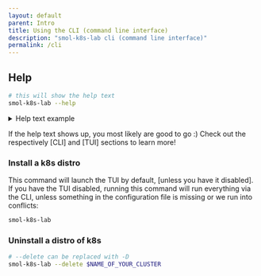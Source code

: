 ```yaml
---
layout: default
parent: Intro
title: Using the CLI (command line interface)
description: "smol-k8s-lab cli (command line interface)"
permalink: /cli
---
```


## Help

```bash
# this will show the help text
smol-k8s-lab --help
```

<details>
  <summary>Help text example</summary>

  <a href="/images/screenshots/help_text.svg">
    <img src="/images/screenshots/help_text.svg" alt="Output of smol-k8s-lab --help after cloning the directory and installing the prerequisites.">
  </a>

</details>

If the help text shows up, you most likely are good to go :) Check out the respectively [CLI] and [TUI] sections to learn more!

### Install a k8s distro

This command will launch the TUI by default, [unless you have it disabled]. If you have the TUI disabled, running this command will run everything via the CLI, unless something in the configuration file is missing or we run into conflicts:

```bash
smol-k8s-lab
```

### Uninstall a distro of k8s

```bash
# --delete can be replaced with -D
smol-k8s-lab --delete $NAME_OF_YOUR_CLUSTER
```
